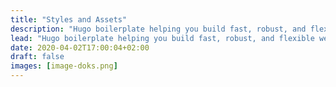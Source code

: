 ```yaml
---
title: "Styles and Assets"
description: "Hugo boilerplate helping you build fast, robust, and flexible websites."
lead: "Hugo boilerplate helping you build fast, robust, and flexible websites."
date: 2020-04-02T17:00:04+02:00
draft: false
images: [image-doks.png]
---
```

